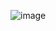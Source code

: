 ![image](https://user-images.githubusercontent.com/57319180/156909428-10a11c19-d316-4e27-8d7a-5f2ccaca9fa4.png)
